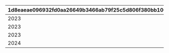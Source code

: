 |1d8eaeae096932fd0aa26649b3466ab79f25c5d806f380bb100955eacb13bb70|7b37e069126be1efd8f0bacab68bd3401c4d65afe52dcefda6ce98e29a942380|950ba2c4d74b41792f122c9e9022d14c4d774a5c2e32903bf9af9effdafef39e|2a0bbf2502a6d3972ab387715c4303e4fc81ef61476e9c93304378eb960e4234|
| --- | --- | --- | --- |
|2023|105801|2030|1|
|2023|105901|2030|2|
|2023|106001|2030|3|
|2024|106401|2030|4|